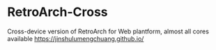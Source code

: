 # RetroArch-Cross
Cross-device version of RetroArch for Web plantform, almost all cores available
https://jinshulumengchuang.github.io/
